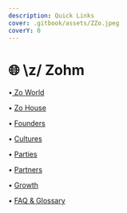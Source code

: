 ```yaml
---
description: Quick Links
cover: .gitbook/assets/ZZo.jpeg
coverY: 0
---
```


# 🌐 \z/ Zohm

•[ Zo World](zo-world.md)

• [Zo House](zo-house/)

• [Founders](founders.md)

• [Cultures](cultures/)

• [Parties](parties/)

• [Partners](<partners/README (1).md>)

• [Growth](zo-house-growth.md)

• [FAQ & Glossary](faq-and-glossary.md)

